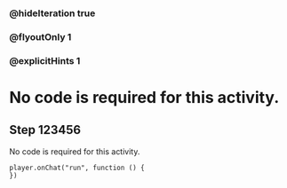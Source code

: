 ### @hideIteration true 
### @flyoutOnly 1
### @explicitHints 1


# No code is required for this activity. 
## Step 123456
No code is required for this activity. 

```template
player.onChat("run", function () {
})
```
